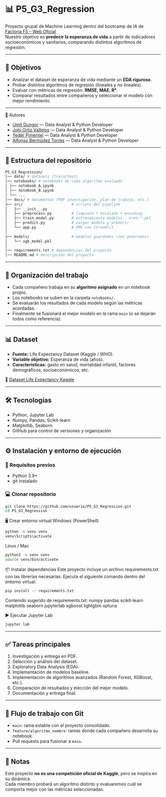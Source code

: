 # 📊 P5_G3_Regression
Proyecto grupal de Machine Learning dentro del bootcamp de IA de [Factoría F5 – Web Oficial](https://factoriaf5.org/)  
Nuestro objetivo es **predecir la esperanza de vida** a partir de indicadores socioeconómicos y sanitarios, comparando distintos algoritmos de regresión.


---

## 🚀 Objetivos
- Analizar el dataset de esperanza de vida mediante un **EDA riguroso**.
- Probar distintos algoritmos de regresión (lineales y no lineales).
- Evaluar con métricas de regresión: **RMSE, MAE, R²**.
- Comparar resultados entre compañeros y seleccionar el modelo con mejor rendimiento.


---

👥 Autores

    
- [Umit Gungor](https://github.com/GungorUmit) — Data Analyst & Python Developer  
- [Johi Ortiz Vallejos](https://github.com/johiortiz) — Data Analyst & Python Developer  
- [Yeder Pimentel](https://github.com/Yedpt) — Data Analyst & Python Developer  
- [Alfonso Bermúdez Torres](https://github.com/GHalfbbt) — Data Analyst & Python Developer

---

## 📂 Estructura del repositorio
```bash
P5_G3_Regression/
│── data/ # datasets (train/test)
│── notebooks/ # notebooks de cada algoritmo evaluado
│ ├── notebook_A.ipynb
│ ├── notebook_B.ipynb
│ └── ...
│── docs/ # documentos (PDF investigación, plan de trabajo, etc.)
├── src/                      # scripts del pipeline
│   ├── __init__.py
│   ├── preprocess.py         # limpieza + escalado + encoding
│   ├── train_model.py        # entrenamiento modelos - crea *.pkl
│   ├── predict.py            # cargar modelo y predecir
│   └── app.py                # PMV con Streamlit
│
├── models/                   # modelos guardados (son generados)
│   └── xgb_model.pkl
│
│── requirements.txt # dependencias del proyecto
│── README.md # descripción del proyecto
```

---

## 👥 Organización del trabajo
- Cada compañero trabaja en su **algoritmo asignado** en un notebook propio.
- Los notebooks se suben en la carpeta `notebooks/`.
- Se evaluarán los resultados de cada modelo según las métricas acordadas.
- Finalmente se fusionará el mejor modelo en la rama `main` (o se dejarán todos como referencia).

---

## 📊 Dataset
- **Fuente:** Life Expectancy Dataset (Kaggle / WHO).  
- **Variable objetivo:** Esperanza de vida (años).  
- **Características:** gasto en salud, mortalidad infantil, factores demográficos, socioeconómicos, etc.

🔗 [Dataset Life Expectancy Kaggle](https://www.kaggle.com/code/wrecked22/life-expectancy-regression)

---

## 🛠️ Tecnologías
- Python, Jupyter Lab
- Numpy, Pandas, Scikit-learn
- Matplotlib, Seaborn
- GitHub para control de versiones y organización

---

## ⚙️ Instalación y entorno de ejecución

### 🔧 Requisitos previos
- Python 3.9+  
- git instalado  

### 💻 Clonar repositorio
```bash
git clone https://github.com/usuario/P5_G3_Regression.git
cd P5_G3_Regression
```


🖥️ Crear entorno virtual
Windows (PowerShell)

```bash
python -m venv venv
venv\Scripts\activate
```


Linux / Mac
```bash
python3 -m venv venv
source venv/bin/activate
```

📦 Instalar dependencias
Este proyecto incluye un archivo requirements.txt con las librerías necesarias.
Ejecuta el siguiente comando dentro del entorno virtual:
```bash
pip install -r requirements.txt
```
Contenido sugerido de requirements.txt:
numpy
pandas
scikit-learn
matplotlib
seaborn
jupyterlab
xgboost
lightgbm
optuna

▶️ Ejecutar Jupyter Lab
```bash
jupyter lab
```


---

## ✅ Tareas principales
1. Investigación y entrega en PDF.
2. Selección y análisis del dataset.
3. Exploratory Data Analysis (EDA).
4. Implementación de modelos baseline.
5. Implementación de algoritmos avanzados (Random Forest, XGBoost, etc.).
6. Comparación de resultados y elección del mejor modelo.
7. Documentación y entrega final.

---

## 🔄 Flujo de trabajo con Git
- `main`: rama estable con el proyecto consolidado.
- `feature/algoritmo_nombre`: ramas donde cada compañero desarrolla su notebook.  
- Pull requests para fusionar a `main`.

---

## 📌 Notas
Este proyecto **no es una competición oficial de Kaggle**, pero se inspira en su dinámica.  
Cada miembro probará un algoritmo distinto y evaluaremos cuál se comporta mejor con las métricas seleccionadas.
